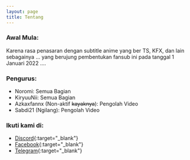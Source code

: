 ```yaml
---
layout: page
title: Tentang
---
```


### Awal Mula:

Karena rasa penasaran dengan subtitle anime yang ber TS, KFX, dan lain sebagainya ... yang berujung pembentukan fansub ini pada tanggal 1 Januari 2022 ....

### Pengurus:

- Noromi: Semua Bagian<br>
- KiryuuNii: Semua Bagian<br>
- Azkaxfannx (Non-aktif ~~kayaknya~~): Pengolah Video<br>
- Sabdi21 (Ngilang): Pengolah Video<br>

### Ikuti kami di:

- [Discord](https://discord.gg/8QeuePwYgV){:target="_blank"}
- [Facebook](https://fb.me/a1fansub){:target="_blank"}
- [Telegram](https://a1fansub.t.me){:target="_blank"}
